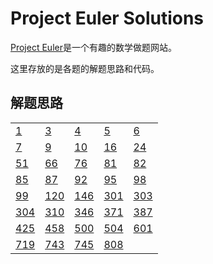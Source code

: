 # Project Euler Solutions

[Project Euler](https://projecteuler.net/)是一个有趣的数学做题网站。

这里存放的是各题的解题思路和代码。

## 解题思路

|                                |                                |                                |                                |                                |
| ------------------------------ | ------------------------------ | ------------------------------ | ------------------------------ | ------------------------------ |
| [1](markdown/problem_1.md)     | [3](markdown/problem_3.md)     | [4](markdown/problem_4.md)     | [5](markdown/problem_5.md)     | [6](markdown/problem_6.md)     |
| [7](markdown/problem_7.md)     | [9](markdown/problem_9.md)     | [10](markdown/problem_10.md)   | [16](markdown/problem_16.md)   | [24](markdown/problem_24.md)   |
| [51](markdown/problem_51.md)   | [66](markdown/problem_66.md)   | [76](markdown/problem_76.md)   | [81](markdown/problem_81.md)   | [82](markdown/problem_82.md)   |
| [85](markdown/problem_85.md)   | [87](markdown/problem_87.md)   | [92](markdown/problem_92.md)   | [95](markdown/problem_95.md)   | [98](markdown/problem_98.md)   |
| [99](markdown/problem_99.md)   | [120](markdown/problem_120.md) | [146](markdown/problem_146.md) | [301](markdown/problem_301.md) | [303](markdown/problem_303.md) |
| [304](markdown/problem_304.md) | [310](markdown/problem_310.md) | [346](markdown/problem_346.md) | [371](markdown/problem_371.md) | [387](markdown/problem_387.md) |
| [425](markdown/problem_425.md) | [458](markdown/problem_458.md) | [500](markdown/problem_500.md) | [504](markdown/problem_504.md) | [601](markdown/problem_601.md) |
| [719](markdown/problem_719.md) | [743](markdown/problem_743.md) | [745](markdown/problem_745.md) | [808](markdown/problem_808.md) |                                |
